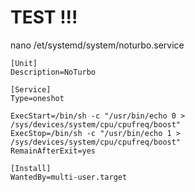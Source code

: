 
# TEST !!!



nano /et/systemd/system/noturbo.service
```
[Unit]
Description=NoTurbo

[Service]
Type=oneshot

ExecStart=/bin/sh -c "/usr/bin/echo 0 > /sys/devices/system/cpu/cpufreq/boost"
ExecStop=/bin/sh -c "/usr/bin/echo 1 > /sys/devices/system/cpu/cpufreq/boost"
RemainAfterExit=yes

[Install]
WantedBy=multi-user.target
```




